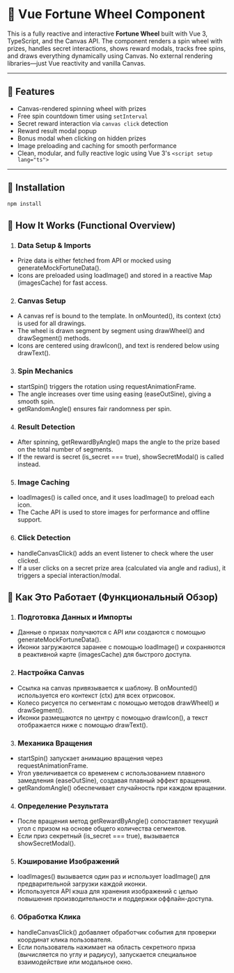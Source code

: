 # 🎡 Vue Fortune Wheel Component

This is a fully reactive and interactive **Fortune Wheel** built with Vue 3, TypeScript, and the Canvas API. The component renders a spin wheel with prizes, handles secret interactions, shows reward modals, tracks free spins, and draws everything dynamically using Canvas. No external rendering libraries—just Vue reactivity and vanilla Canvas.

---

## 🚀 Features

- Canvas-rendered spinning wheel with prizes
- Free spin countdown timer using `setInterval`
- Secret reward interaction via `canvas click` detection
- Reward result modal popup
- Bonus modal when clicking on hidden prizes
- Image preloading and caching for smooth performance
- Clean, modular, and fully reactive logic using Vue 3's `<script setup lang="ts">`

---

## 🧱 Installation

```bash
npm install
```

## 🔩 How It Works (Functional Overview)

1. ### Data Setup & Imports
- Prize data is either fetched from API or mocked using generateMockFortuneData().
- Icons are preloaded using loadImage() and stored in a reactive Map (imagesCache) for fast access.

2. ### Canvas Setup
- A canvas ref is bound to the template. In onMounted(), its context (ctx) is used for all drawings.
- The wheel is drawn segment by segment using drawWheel() and drawSegment() methods.
- Icons are centered using drawIcon(), and text is rendered below using drawText().

3. ### Spin Mechanics
- startSpin() triggers the rotation using requestAnimationFrame.
- The angle increases over time using easing (easeOutSine), giving a smooth spin.
- getRandomAngle() ensures fair randomness per spin.

4. ### Result Detection
- After spinning, getRewardByAngle() maps the angle to the prize based on the total number of segments.
- If the reward is secret (is_secret === true), showSecretModal() is called instead.

5. ### Image Caching
- loadImages() is called once, and it uses loadImage() to preload each icon.
- The Cache API is used to store images for performance and offline support.

6. ### Click Detection
- handleCanvasClick() adds an event listener to check where the user clicked.
- If a user clicks on a secret prize area (calculated via angle and radius), it triggers a special interaction/modal.

##  🔩 Как Это Работает (Функциональный Обзор)
1. ### Подготовка Данных и Импорты
- Данные о призах получаются с API или создаются с помощью generateMockFortuneData().
- Иконки загружаются заранее с помощью loadImage() и сохраняются в реактивной карте (imagesCache) для быстрого доступа.

2. ### Настройка Canvas
- Ссылка на canvas привязывается к шаблону. В onMounted() используется его контекст (ctx) для всех отрисовок.
- Колесо рисуется по сегментам с помощью методов drawWheel() и drawSegment().
- Иконки размещаются по центру с помощью drawIcon(), а текст отображается ниже с помощью drawText().

3. ### Механика Вращения
- startSpin() запускает анимацию вращения через requestAnimationFrame.
- Угол увеличивается со временем с использованием плавного замедления (easeOutSine), создавая плавный эффект вращения.
- getRandomAngle() обеспечивает случайность при каждом вращении.

4. ### Определение Результата
- После вращения метод getRewardByAngle() сопоставляет текущий угол с призом на основе общего количества сегментов.
- Если приз секретный (is_secret === true), вызывается showSecretModal().

5. ### Кэширование Изображений
- loadImages() вызывается один раз и использует loadImage() для предварительной загрузки каждой иконки.
- Используется API кэша для хранения изображений с целью повышения производительности и поддержки оффлайн-доступа.

6. ### Обработка Клика
- handleCanvasClick() добавляет обработчик события для проверки координат клика пользователя.
- Если пользователь нажимает на область секретного приза (вычисляется по углу и радиусу), запускается специальное взаимодействие или модальное окно.







